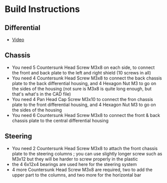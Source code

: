 # Build Instructions
## Differential
 * [Video](http://www.youtube.com/watch?v=Th_myFCZTWo&feature=youtu.be)


## Chassis
 * You need 5 Countersunk Head Screw M3x8 on each side, to connect the front and back plate to the left and right shield (10 screws in all)
 * You need 4 Countersunk Head Screw M3x8 to connect the back chassis plate to the back differential housing, and 4 Hexagon Nut M3 to go on the sides of the housing (not sure is M3x8 is quite long enough, but that's what's in the CAD file)
 * You need 4 Pan Head Cap Screw M3x10 to connect the fron chassis plate to the front differential housing, and 4 Hexagon Nut M3 to go on the sides of the
 housing
 * You need 6 Countersunk Head Screw M3x8 to connect the front & back chassis plate to the central differential housing

## Steering
 * You need 2 Countersunk Head Screw M3x8 to attach the front chassis plate to the steering columns ; you can use slightly longer screw such as M3x12 but they will be harder to screw properly in the plastic
 * the 4 6x12x4 bearings are used here for the steering system
 * 4 more Countersunk Head Screw M3x8 are required, two to add the upper part to the columns, and two more for the horizontal bar
